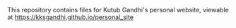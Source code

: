 This repository contains files for Kutub Gandhi's personal website, viewable at https://kksgandhi.github.io/personal_site
